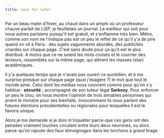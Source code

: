 ```yaml
---
title: save for later
---
```


Par un beau matin d'hiver, au chaud dans un amphi où un professeur chauve
parlait de LISP, je feuilletais un journal. Le meilleur qui soit pour nous
autres parisiens puisqu'il est gratuit, et s'enflamme très bien. Métro, comme
son nom ne l'indique pas est un peu le reflet de ce qu'il y'a de pire quand on
vit à Paris : des sujets vaguements abordés, des publicités criardes sur
chaque page. C'est sans doute pour ça qu'il est le plus distribué. A moins que
ce ne soient les mots croisés et le courrier des lecteurs, rassemblés sur la
même page, qui attirent les masses (star) académiques.

Il y'a quelques temps que je n'avais pas ouvert ce quotidien, et à ma surprise
presque sur chaque page (quoi j'exagère ?) le mot que tout le monde aime.
Celui dont les médias nous couvrent comme pour qu'on s'y habitue :
**sécurité** ; accompagné de son tuteur légal **Sarkozy**. Pour enfoncer un
peu le clou, on nous montre l'opinion de trois aimables personnes qui prient
le ministre pour ses bienfaits. Innocemment ils nous parlent des futures
éléctions présidentielles ou régionales pour lesquelles il est le favoris
unique.

Alors je me demande si je dois m'inquiéter parce-que ces gens ont des pensées
vraiment louches circulant entre leurs deux neurones, ou alors parce-qu'on
rajoute des faux _témoignages_ dans les torchons à grand tirage.

